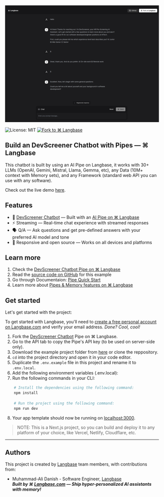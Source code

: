 ![DevScreener Chatbot by ⌘ Langbase][cover]

![License: MIT][mit] [![Fork to ⌘ Langbase][fork]][pipe]

## Build an DevScreener Chatbot with Pipes — ⌘ Langbase

This chatbot is built by using an AI Pipe on Langbase, it works with 30+ LLMs (OpenAI, Gemini, Mistral, Llama, Gemma, etc), any Data (10M+ context with Memory sets), and any Framework (standard web API you can use with any software).

Check out the live demo [here][demo].

## Features

- 💬 [DevScreener Chatbot][demo] — Built with an [AI Pipe on ⌘ Langbase][pipe]
- ⚡️ Streaming — Real-time chat experience with streamed responses
- 🗣️ Q/A — Ask questions and get pre-defined answers with your preferred AI model and tone
- 🔋 Responsive and open source — Works on all devices and platforms

## Learn more

1. Check the [DevScreener Chatbot Pipe on ⌘ Langbase][pipe]
2. Read the [source code on GitHub][gh] for this example
3. Go through Documentaion: [Pipe Quick Start][qs]
4. Learn more about [Pipes & Memory features on ⌘ Langbase][docs]

## Get started

Let's get started with the project:

To get started with Langbase, you'll need to [create a free personal account on Langbase.com][signup] and verify your email address. _Done? Cool, cool!_

1. Fork the [DevScreener Chatbot][pipe] Pipe on ⌘ Langbase.
2. Go to the API tab to copy the Pipe's API key (to be used on server-side only).
3. Download the example project folder from [here][download] or clone the reppository.
4. `cd` into the project directory and open it in your code editor.
5. Duplicate the `.env.example` file in this project and rename it to `.env.local`.
6. Add the following environment variables (.env.local):
7. Run the following commands in your CLI:
```sh
    # Install the dependencies using the following command:
    npm install

    # Run the project using the following command:
    npm run dev
``` 
8. Your app template should now be running on [localhost:3000][local].

> NOTE:
> This is a Next.js project, so you can build and deploy it to any platform of your choice, like Vercel, Netlify, Cloudflare, etc.

---

## Authors

This project is created by [Langbase][lb] team members, with contributions from:

- Muhammad-Ali Danish - Software Engineer, [Langbase][lb] <br>
**_Built by ⌘ [Langbase.com][lb] — Ship hyper-personalized AI assistants with memory!_**

[demo]: https://dev-screener.langbase.dev
[lb]: https://langbase.com
[pipe]: https://langbase.com/examples/dev-screener
[gh]: https://github.com/LangbaseInc/langbase-examples/tree/main/examples/dev-screener
[cover]:https://raw.githubusercontent.com/LangbaseInc/docs-images/main/examples/dev-screener/dev-screener.png
[download]:https://download-directory.github.io/?url=https://github.com/LangbaseInc/langbase-examples/tree/main/examples/dev-screener
[signup]: https://langbase.fyi/io
[qs]:https://langbase.com/docs/pipe/quickstart
[docs]:https://langbase.com/docs
[xaa]:https://x.com/MrAhmadAwais
[xab]:https://x.com/AhmadBilalDev
[local]:http://localhost:3000
[mit]: https://img.shields.io/badge/license-MIT-blue.svg?style=for-the-badge&color=%23000000
[fork]: https://img.shields.io/badge/FORK%20ON-%E2%8C%98%20Langbase-000000.svg?style=for-the-badge&logo=%E2%8C%98%20Langbase&logoColor=000000
